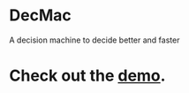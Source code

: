DecMac
======
A decision machine to decide better and faster

# Check out the [demo](http://dmoraes.org/projects/decmac/).

